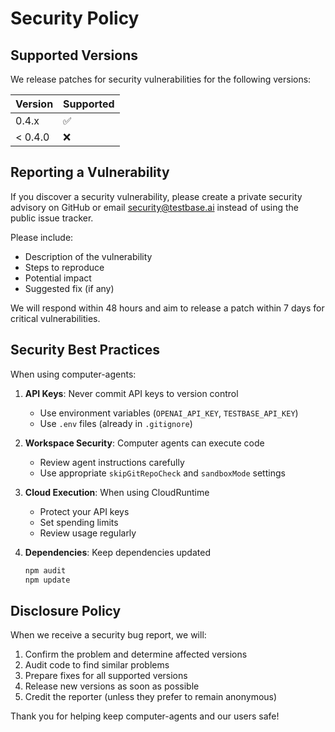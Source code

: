 # Security Policy

## Supported Versions

We release patches for security vulnerabilities for the following versions:

| Version | Supported          |
| ------- | ------------------ |
| 0.4.x   | :white_check_mark: |
| < 0.4.0 | :x:                |

## Reporting a Vulnerability

If you discover a security vulnerability, please create a private security advisory on GitHub or email security@testbase.ai instead of using the public issue tracker.

Please include:
- Description of the vulnerability
- Steps to reproduce
- Potential impact
- Suggested fix (if any)

We will respond within 48 hours and aim to release a patch within 7 days for critical vulnerabilities.

## Security Best Practices

When using computer-agents:

1. **API Keys**: Never commit API keys to version control
   - Use environment variables (`OPENAI_API_KEY`, `TESTBASE_API_KEY`)
   - Use `.env` files (already in `.gitignore`)

2. **Workspace Security**: Computer agents can execute code
   - Review agent instructions carefully
   - Use appropriate `skipGitRepoCheck` and `sandboxMode` settings

3. **Cloud Execution**: When using CloudRuntime
   - Protect your API keys
   - Set spending limits
   - Review usage regularly

4. **Dependencies**: Keep dependencies updated
   ```bash
   npm audit
   npm update
   ```

## Disclosure Policy

When we receive a security bug report, we will:

1. Confirm the problem and determine affected versions
2. Audit code to find similar problems
3. Prepare fixes for all supported versions
4. Release new versions as soon as possible
5. Credit the reporter (unless they prefer to remain anonymous)

Thank you for helping keep computer-agents and our users safe!
